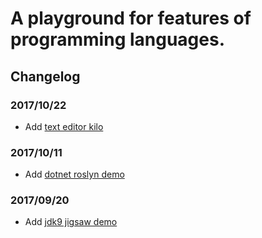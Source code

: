 # A playground for features of programming languages.

## Changelog

### 2017/10/22

* Add [text editor kilo](./kilo)

### 2017/10/11

* Add [dotnet roslyn demo](./dotnetXroslyn)

### 2017/09/20

* Add [jdk9 jigsaw demo](./jdk9/jigsaw)
